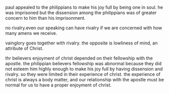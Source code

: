 paul appealed to the philippians to make his joy full by being one in soul.
he was imprisoned but the dissension among the philippians was of greater
concern to him than his imprisonment.

no rivalry.even our speaking can have rivalry if we are concerned with
how many amens we receive. 

vainglory goes together with rivalry. the opposite is lowliness of mind, an attribute of Christ.

thr believers enjoyment of christ depended on their fellowship with the apostle. the philippian believers fellowship was abnormal because they did not esteem him highly enough to make his joy full by having dissension and rivalry. so they were limited in their experience of christ. the experience of christ is always a body matter, and our relationship with the apostle must be normal for us to have a proper enjoyment of christ.
